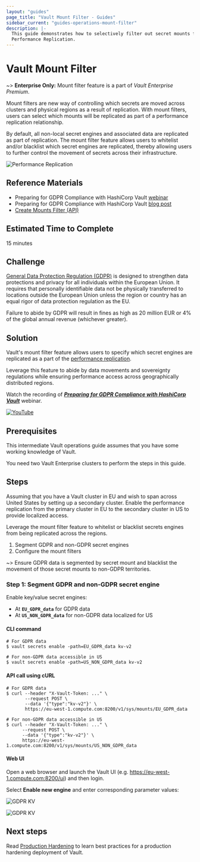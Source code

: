 ```yaml
---
layout: "guides"
page_title: "Vault Mount Filter - Guides"
sidebar_current: "guides-operations-mount-filter"
description: |-
  This guide demonstrates how to selectively filter out secret mounts for
  Performance Replication.
---
```


# Vault Mount Filter

~> **Enterprise Only:** Mount filter feature is a part of _Vault Enterprise Premium_.

Mount filters are new way of controlling which secrets are moved across clusters
and physical regions as a result of replication. With mount filters, users can
select which mounts will be replicated as part of a performance replication
relationship.

By default, all non-local secret engines and associated data are replicated as
part of replication. The mount filter feature allows users to whitelist and/or
blacklist which secret engines are replicated, thereby allowing users to further
control the movement of secrets across their infrastructure.

![Performance Replication](/assets/images/vault-mount-filter-2.png)


## Reference Materials

- Preparing for GDPR Compliance with HashiCorp Vault [webinar](https://www.hashicorp.com/resources/preparing-for-gdpr-compliance-with-hashicorp-vault)
- Preparing for GDPR Compliance with HashiCorp Vault [blog post](https://www.hashicorp.com/blog/preparing-for-gdpr-compliance-with-hashicorp-vault)  
- [Create Mounts Filter (API)](/api/system/replication-performance.html#create-mounts-filter)

## Estimated Time to Complete

15 minutes

## Challenge

[General Data Protection Regulation (GDPR)](https://www.eugdpr.org/) is designed
to strengthen data protections and privacy for all individuals within the
European Union.  It requires that personally identifiable data not be physically
transferred to locations outside the European Union unless the region or country
has an equal rigor of data protection regulation as the EU.

Failure to abide by GDPR will result in fines as high as 20 million EUR or 4% of
the global annual revenue (whichever greater).


## Solution

Vault's mount filter feature allows users to specify which secret engines are
replicated as a part of the [performance
replication](/guides/operations/reference-architecture.html#vault-replication).

Leverage this feature to abide by data movements and sovereignty regulations
while ensuring performance access across geographically distributed regions.

Watch the recording of [***Preparing for GDPR Compliance with HashiCorp
Vault***](https://www.hashicorp.com/resources/preparing-for-gdpr-compliance-with-hashicorp-vault)
webinar.

[![YouTube](/assets/images/vault-mount-filter.png)](https://youtu.be/hmf6sN4W8pE)

## Prerequisites

This intermediate Vault operations guide assumes that you have some working
knowledge of Vault.

You need two Vault Enterprise clusters to perform the steps in this guide.


## Steps

Assuming that you have a Vault cluster in EU and wish to span across United
States by setting up a secondary cluster. Enable the performance replication
from the primary cluster in EU to the secondary cluster in US to provide
localized access.


Leverage the mount filter feature to whitelist or blacklist secrets engines from
being replicated across the regions.

1. Segment GDPR and non-GDPR secret engines
2. Configure the mount filters


~> Ensure GDPR data is segmented by secret mount and blacklist the movement of
those secret mounts to non-GDPR territories.


### <a name="step1"></a>Step 1: Segment GDPR and non-GDPR secret engine

Enable key/value secret engines:

- At **`EU_GDPR_data`** for GDPR data
- At **`US_NON_GDPR_data`** for non-GDPR data localized for US

#### CLI command

```shell
# For GDPR data
$ vault secrets enable -path=EU_GDPR_data kv-v2

# For non-GDPR data accessible in US
$ vault secrets enable -path=US_NON_GDPR_data kv-v2
```



#### API call using cURL

```shell
# For GDPR data
$ curl --header "X-Vault-Token: ..." \
       --request POST \
       --data '{"type":"kv-v2"}' \
       https://eu-west-1.compute.com:8200/v1/sys/mounts/EU_GDPR_data

# For non-GDPR data accessible in US
$ curl --header "X-Vault-Token: ..." \
      --request POST \
      --data '{"type":"kv-v2"}' \
      https://eu-west-1.compute.com:8200/v1/sys/mounts/US_NON_GDPR_data
```

#### Web UI

Open a web browser and launch the Vault UI (e.g.
https://eu-west-1.compute.com:8200/ui) and then login.

Select **Enable new engine** and enter corresponding parameter values:

![GDPR KV](/assets/images/vault-mount-filter-3.png)


![GDPR KV](/assets/images/vault-mount-filter-4.png)


## Next steps

Read [Production Hardening](/guides/operations/production.html) to learn best
practices for a production hardening deployment of Vault.
